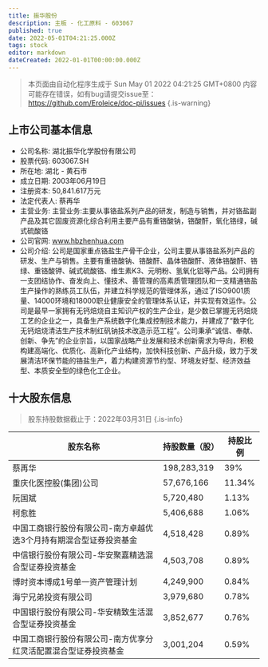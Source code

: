 ```yaml
---
title: 振华股份
description: 主板 - 化工原料 - 603067
published: true
date: 2022-05-01T04:21:25.000Z
tags: stock
editor: markdown
dateCreated: 2022-01-01T00:00:00.000Z
---
```


> 本页面由自动化程序生成于 Sun May 01 2022 04:21:25 GMT+0800
> 内容可能存在错误，如有bug请提交issue至：https://github.com/Eroleice/doc-pi/issues
{.is-warning}

## 上市公司基本信息
- 公司名称: 湖北振华化学股份有限公司
- 股票代码: 603067.SH
- 所在地: 湖北 - 黄石市
- 成立日期: 2003年06月19日
- 注册资本: 50,841.617万元
- 法定代表人: 蔡再华
- 主营业务: 主营业务:主要从事铬盐系列产品的研发，制造与销售，并对铬盐副产品及其它固废资源化综合利用主要产品有重铬酸钠，铬酸酐，氧化铬绿，碱式硫酸铬
- 公司官网: www.hbzhenhua.com
- 公司介绍: 公司是国家重点铬盐生产骨干企业，公司主要从事铬盐系列产品的研发、生产与销售。主要有重铬酸钠、铬酸酐、晶体铬酸酐、液体铬酸酐、铬绿、重铬酸钾、碱式硫酸铬、维生素K3、元明粉、氢氧化铝等产品。公司拥有一支团结协作、奋发向上、懂技术、善管理的高素质管理团队和一支精通铬盐生产操作的熟练员工队伍，并建立科学规范的管理体系，通过了ISO9001质量、14000环境和18000职业健康安全的管理体系认证，并实现有效运作。公司是最早一家拥有无钙焙烧自主知识产权的生产企业，是少数已掌握无钙焙烧工艺的企业之一，具备生产系统数字化集成控制技术能力，并建成了“数字化无钙焙烧清洁生产技术制红矾钠技术改造示范工程”。公司秉承“诚信、奉献、创新、争先”的企业宗旨，以国家战略产业发展和技术创新需求为导向，积极构建高端化、优质化、高新化产业结构，加快科技创新、产品升级，致力于发展清洁环保节能的铬盐生产，着力构建资源节约型、环境友好型、经济效益型、本质安全型的绿色化工企业。


## 十大股东信息
> 股东持股数据截止于：2022年03月31日
{.is-info}

| 股东名称 | 持股数量（股） | 持股比例 |
| --- | --- | --- |
| 蔡再华 | 198,283,319 | 39% |
| 重庆化医控股(集团)公司 | 57,676,166 | 11.34% |
| 阮国斌 | 5,720,480 | 1.13% |
| 柯愈胜 | 5,406,688 | 1.06% |
| 中国工商银行股份有限公司-南方卓越优选3个月持有期混合型证券投资基金 | 4,518,428 | 0.89% |
| 中信银行股份有限公司-华安聚嘉精选混合型证券投资基金 | 4,503,708 | 0.89% |
| 博时资本博成1号单一资产管理计划 | 4,249,900 | 0.84% |
| 海宁兄弟投资有限公司 | 3,979,680 | 0.78% |
| 中国银行股份有限公司-华安精致生活混合型证券投资基金 | 3,852,677 | 0.76% |
| 中国工商银行股份有限公司-南方优享分红灵活配置混合型证券投资基金 | 3,001,204 | 0.59% |





